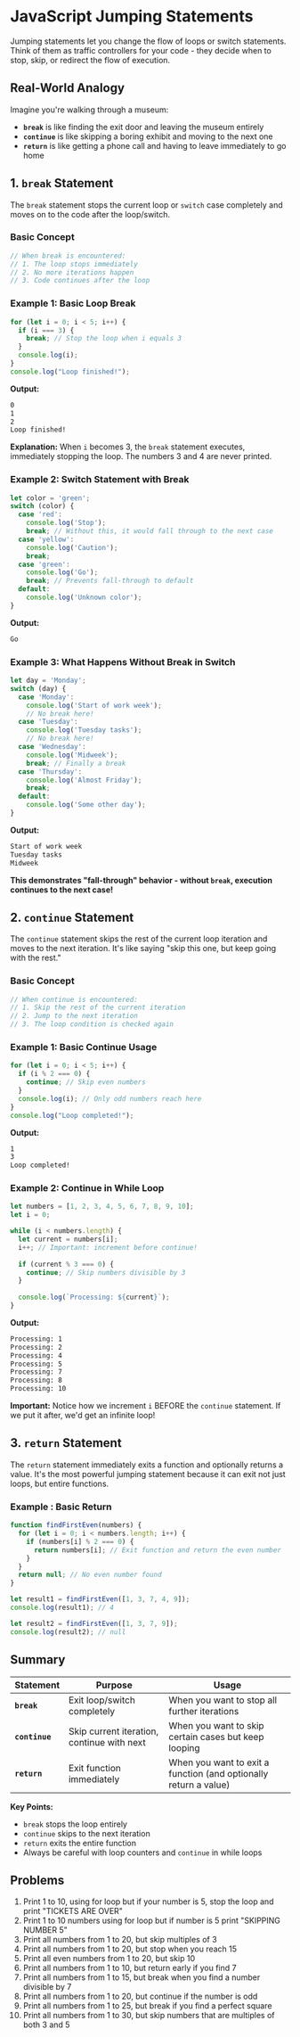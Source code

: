 # JavaScript Jumping Statements

Jumping statements let you change the flow of loops or switch statements. Think of them as traffic controllers for your code - they decide when to stop, skip, or redirect the flow of execution.

## Real-World Analogy

Imagine you're walking through a museum:

- **`break`** is like finding the exit door and leaving the museum entirely
- **`continue`** is like skipping a boring exhibit and moving to the next one
- **`return`** is like getting a phone call and having to leave immediately to go home

## 1. `break` Statement

The `break` statement stops the current loop or `switch` case completely and moves on to the code after the loop/switch.

### Basic Concept

```js
// When break is encountered:
// 1. The loop stops immediately
// 2. No more iterations happen
// 3. Code continues after the loop
```

### Example 1: Basic Loop Break

```js
for (let i = 0; i < 5; i++) {
  if (i === 3) {
    break; // Stop the loop when i equals 3
  }
  console.log(i);
}
console.log("Loop finished!");
```

**Output:**

```txt
0
1
2
Loop finished!
```

**Explanation:** When `i` becomes 3, the `break` statement executes, immediately stopping the loop. The numbers 3 and 4 are never printed.

### Example 2: Switch Statement with Break

```js
let color = 'green';
switch (color) {
  case 'red':
    console.log('Stop');
    break; // Without this, it would fall through to the next case
  case 'yellow':
    console.log('Caution');
    break;
  case 'green':
    console.log('Go');
    break; // Prevents fall-through to default
  default:
    console.log('Unknown color');
}
```

**Output:**

```txt
Go
```

### Example 3: What Happens Without Break in Switch

```js
let day = 'Monday';
switch (day) {
  case 'Monday':
    console.log('Start of work week');
    // No break here!
  case 'Tuesday':
    console.log('Tuesday tasks');
    // No break here!
  case 'Wednesday':
    console.log('Midweek');
    break; // Finally a break
  case 'Thursday':
    console.log('Almost Friday');
    break;
  default:
    console.log('Some other day');
}
```

**Output:**

```txt
Start of work week
Tuesday tasks
Midweek
```

**This demonstrates "fall-through" behavior - without `break`, execution continues to the next case!**

## 2. `continue` Statement

The `continue` statement skips the rest of the current loop iteration and moves to the next iteration. It's like saying "skip this one, but keep going with the rest."

### Basic Concept

```js
// When continue is encountered:
// 1. Skip the rest of the current iteration
// 2. Jump to the next iteration
// 3. The loop condition is checked again
```

### Example 1: Basic Continue Usage

```js
for (let i = 0; i < 5; i++) {
  if (i % 2 === 0) {
    continue; // Skip even numbers
  }
  console.log(i); // Only odd numbers reach here
}
console.log("Loop completed!");
```

**Output:**

```txt
1
3
Loop completed!
```

### Example 2: Continue in While Loop

```js
let numbers = [1, 2, 3, 4, 5, 6, 7, 8, 9, 10];
let i = 0;

while (i < numbers.length) {
  let current = numbers[i];
  i++; // Important: increment before continue!
  
  if (current % 3 === 0) {
    continue; // Skip numbers divisible by 3
  }
  
  console.log(`Processing: ${current}`);
}
```

**Output:**

```txt
Processing: 1
Processing: 2
Processing: 4
Processing: 5
Processing: 7
Processing: 8
Processing: 10
```

**Important:** Notice how we increment `i` BEFORE the `continue` statement. If we put it after, we'd get an infinite loop!

## 3. `return` Statement

The `return` statement immediately exits a function and optionally returns a value. It's the most powerful jumping statement because it can exit not just loops, but entire functions.

### Example : Basic Return

```js
function findFirstEven(numbers) {
  for (let i = 0; i < numbers.length; i++) {
    if (numbers[i] % 2 === 0) {
      return numbers[i]; // Exit function and return the even number
    }
  }
  return null; // No even number found
}

let result1 = findFirstEven([1, 3, 7, 4, 9]);
console.log(result1); // 4

let result2 = findFirstEven([1, 3, 7, 9]);
console.log(result2); // null
```

## Summary

|Statement|Purpose|Usage|
|---|---|---|
|**`break`**|Exit loop/switch completely|When you want to stop all further iterations|
|**`continue`**|Skip current iteration, continue with next|When you want to skip certain cases but keep looping|
|**`return`**|Exit function immediately|When you want to exit a function (and optionally return a value)|

**Key Points:**

- `break` stops the loop entirely
- `continue` skips to the next iteration
- `return` exits the entire function
- Always be careful with loop counters and `continue` in while loops

## Problems

1. Print 1 to 10, using for loop but if your number is 5, stop the loop and print "TICKETS ARE OVER"
2. Print 1 to 10 numbers using for loop but if number is 5 print "SKIPPING NUMBER 5"
3. Print all numbers from 1 to 20, but skip multiples of 3
4. Print all numbers from 1 to 20, but stop when you reach 15
5. Print all even numbers from 1 to 20, but skip 10
6. Print all numbers from 1 to 10, but return early if you find 7
7. Print all numbers from 1 to 15, but break when you find a number divisible by 7
8. Print all numbers from 1 to 20, but continue if the number is odd
9. Print all numbers from 1 to 25, but break if you find a perfect square
10. Print all numbers from 1 to 30, but skip numbers that are multiples of both 3 and 5

